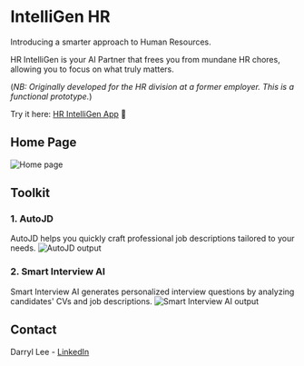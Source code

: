 # IntelliGen HR

Introducing a smarter approach to Human Resources. 

HR IntelliGen is your AI Partner that frees you from mundane HR chores, allowing you to focus on what truly matters.

(_NB: Originally developed for the HR division at a former employer. This is a functional prototype._)

Try it here: [HR IntelliGen App](https://hr-intelligen.streamlit.app/) 🚀

## Home Page
![Home page](https://github.com/user-attachments/assets/367dc48f-01fe-47eb-b98e-eb9a4cadcbe9)

## Toolkit

### 1. AutoJD
AutoJD helps you quickly craft professional job descriptions tailored to your needs.
![AutoJD output](https://github.com/user-attachments/assets/596615ff-4941-4b27-9696-1c012bfd11f3)

### 2. Smart Interview AI
Smart Interview AI generates personalized interview questions by analyzing candidates' CVs and job descriptions.
![Smart Interview AI output](https://github.com/user-attachments/assets/f135f043-6b23-4ad8-98d0-9a26750cae42)

## Contact
Darryl Lee - [LinkedIn](https://www.linkedin.com/in/darryl-lee-jk/)
